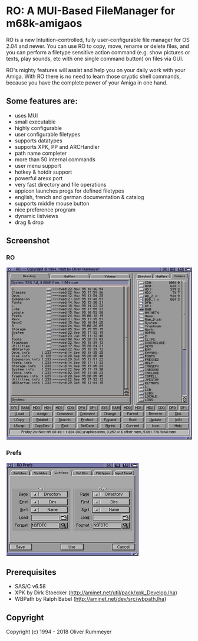 # RO: A MUI-Based FileManager for m68k-amigaos

RO is a new Intuition-controlled, fully user-configurable file manager
for OS 2.04 and newer.  You can use RO to copy, move, rename or delete
files,  and  you can perform a filetype sensitive action command (e.g.
show  pictures  or  texts,  play  sounds,  etc with one single command
button) on files via GUI.

RO's  mighty features will assist and help you on your daily work with
your  Amiga.   With  RO  there is no need to learn those cryptic shell
commands,  because  you  have  the complete power of your Amiga in one
hand.

## Some features are:

* uses MUI
* small executable
* highly configurable
* user configurable filetypes
* supports datatypes
* supports XPK, PP and ARCHandler
* path name completer
* more than 50 internal commands
* user menu support
* hotkey & hotdir support
* powerful arexx port
* very fast directory and file operations
* appicon launches progs for defined filetypes
* english, french and german documentation & catalog
* supports middle mouse button
* nice preference program
* dynamic listviews
* drag & drop

## Screenshot

### RO

![Screenshot](Pics/Preview1.png)

### Prefs

![Screenshot](Pics/Preview4.png)

## Prerequisites

* SAS/C v6.58
* XPK by Dirk Stoecker (http://aminet.net/util/pack/xpk_Develop.lha)
* WBPath by Ralph Babel (http://aminet.net/dev/src/wbpath.lha)

## Copyright

Copyright (c) 1994 - 2018 Oliver Rummeyer
